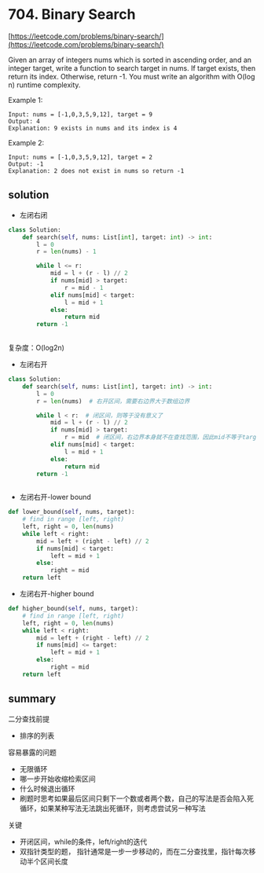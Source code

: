 # 704. Binary Search

[https://leetcode.com/problems/binary-search/](https://leetcode.com/problems/binary-search/)

Given an array of integers nums which is sorted in ascending order, and an integer target, write a function to search target in nums. If target exists, then return its index. Otherwise, return -1.
You must write an algorithm with O(log n) runtime complexity.


Example 1:
```text
Input: nums = [-1,0,3,5,9,12], target = 9
Output: 4
Explanation: 9 exists in nums and its index is 4
```

Example 2:
```text
Input: nums = [-1,0,3,5,9,12], target = 2
Output: -1
Explanation: 2 does not exist in nums so return -1
```

## solution

- 左闭右闭
```python
class Solution:
    def search(self, nums: List[int], target: int) -> int:
        l = 0
        r = len(nums) - 1

        while l <= r:
            mid = l + (r - l) // 2
            if nums[mid] > target:
                r = mid - 1
            elif nums[mid] < target:
                l = mid + 1
            else:
                return mid
        return -1
      
```
复杂度：O(log2n)

- 左闭右开
```python
class Solution:
    def search(self, nums: List[int], target: int) -> int:
        l = 0
        r = len(nums)  # 右开区间，需要右边界大于数组边界

        while l < r:  # 闭区间，则等于没有意义了
            mid = l + (r - l) // 2
            if nums[mid] > target:
                r = mid  # 闭区间，右边界本身就不在查找范围，因此mid不等于target也不在区间内
            elif nums[mid] < target:
                l = mid + 1
            else:
                return mid
        return -1
       
```



- 左闭右开-lower bound
```python
def lower_bound(self, nums, target):
    # find in range [left, right)
    left, right = 0, len(nums)
    while left < right:
        mid = left + (right - left) // 2
        if nums[mid] < target:
            left = mid + 1
        else:
            right = mid
    return left
```

- 左闭右开-higher bound
```python
def higher_bound(self, nums, target):
    # find in range [left, right)
    left, right = 0, len(nums)
    while left < right:
        mid = left + (right - left) // 2
        if nums[mid] <= target:
            left = mid + 1
        else:
            right = mid
    return left
```


## summary

二分查找前提
- 排序的列表

容易暴露的问题
- 无限循环
- 哪一步开始收缩检索区间
- 什么时候退出循环
- 刷题时思考如果最后区间只剩下一个数或者两个数，自己的写法是否会陷入死循环，如果某种写法无法跳出死循环，则考虑尝试另一种写法

关键
- 开闭区间，while的条件，left/right的迭代
- 双指针类型的题， 指针通常是一步一步移动的，而在二分查找里，指针每次移动半个区间长度